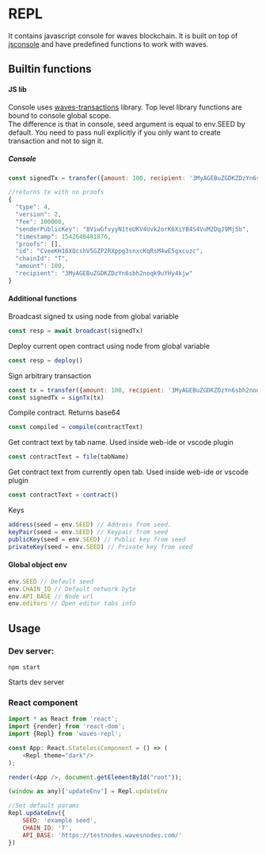 # REPL

It contains javascript console for waves blockchain. It is built on top of [jsconsole](https://github.com/remy/jsconsole) and have predefined functions to work with waves.

## Builtin functions

#### JS lib

Console uses [waves-transactions](https://wavesplatform.github.io/waves-transactions/) library. Top level library functions are bound to console global scope.  
The difference is that in console, seed argument is equal to env.SEED by default. You need to pass null explicitly if you only want to create transaction and not to sign it.

##### Console

```javascript
const signedTx = transfer({amount: 100, recipient: '3MyAGEBuZGDKZDzYn6sbh2noqk9uYHy4kjw', senderPublicKey: '8ViwGfvyyN1teUKV4Uvk2orK6XiYB4S4VuM2DqJ9Mj5b'}, null)

//returns tx with no proofs
{
  "type": 4,
  "version": 2,
  "fee": 100000,
  "senderPublicKey": "8ViwGfvyyN1teUKV4Uvk2orK6XiYB4S4VuM2DqJ9Mj5b",
  "timestamp": 1542640481876,
  "proofs": [],
  "id": "CveeKH16XQcshV5GZP2RXppg3snxcKqRsM4wE5gxcuzc",
  "chainId": "T",
  "amount": 100,
  "recipient": "3MyAGEBuZGDKZDzYn6sbh2noqk9uYHy4kjw"
}
```

#### Additional functions

Broadcast signed tx using node from global variable

```javascript
const resp = await broadcast(signedTx)
```

Deploy current open contract using node from global variable

```javascript
const resp = deploy()
```

Sign arbitrary transaction

```javascript
const tx = transfer({amount: 100, recipient: '3MyAGEBuZGDKZDzYn6sbh2noqk9uYHy4kjw', senderPublicKey: '8ViwGfvyyN1teUKV4Uvk2orK6XiYB4S4VuM2DqJ9Mj5b'}, null)
const signedTx = signTx(tx)
```

Compile contract. Returns base64

```javascript
const compiled = compile(contractText)
```

Get contract text by tab name. Used inside web-ide or vscode plugin

```javascript
const contractText = file(tabName)
```

Get contract text from currently open tab. Used inside web-ide or vscode plugin

```javascript
const contractText = contract()
```

Keys

```javascript
address(seed = env.SEED) // Address from seed. 
keyPair(seed = env.SEED) // Keypair from seed
publicKey(seed = env.SEED) // Public key from seed
privateKey(seed = env.SEED) // Private key from seed
```

#### Global object env

```javascript
env.SEED // Default seed
env.CHAIN_ID // Default network byte
env.API_BASE // Node url 
env.editors // Open editor tabs info
```

## Usage

### Dev server:

```
npm start
```

Starts dev server

### React component

```javascript
import * as React from 'react';
import {render} from 'react-dom';
import {Repl} from 'waves-repl';

const App: React.StatelessComponent = () => (
    <Repl theme="dark"/>
);

render(<App />, document.getElementById("root"));

(window as any)['updateEnv'] = Repl.updateEnv

//Set default params
Repl.updateEnv({
    SEED: 'example seed',
    CHAIN_ID: 'T',
    API_BASE: 'https://testnodes.wavesnodes.com/'
})
```



